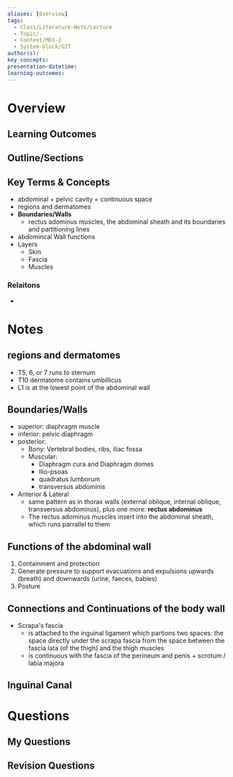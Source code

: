 ```yaml
---
aliases: [Overview]
tags:
  - Class/Literature-Note/Lecture
  - Topic/-
  - Context/MD1-2
  - System-block/GIT
author(s): 
key_concepts: 
presentation-datetime: 
learning-outcomes:
---
```



# Overview
## Learning Outcomes

## Outline/Sections

## Key Terms & Concepts

- abdominal + pelvic cavity = continuous space
- regions and dermatomes
- **Boundaries/Walls**
	- rectus adominus muscles, the abdominal sheath and its boundaries and partitioning lines
- abdomincal Wall functions
- Layers
	- Skin
	- Fascia
	- Muscles
### Relaitons
- 
# Notes
## regions and dermatomes
- T5, 6, or 7 runs to sternum
- T10 dermatome contains umbillicus 
- L1 is at the lowest point of the abdominal wall
## Boundaries/Walls
- superior: diaphragm muscle
- inferior: pelvic diaphragm
- posterior: 
	- Bony: Vertebral bodies, ribs, iliac fossa
	- Muscular: 
		- Diaphragm cura and Diaphragm domes
		- Ilio-psoas
		- quadratus lumborum
		- transversus abdominis
- Anterior & Lateral
	- same pattern as in thorax walls (external oblique, internal oblique, transversus abdominus), plus one more: **rectus abdominus**
	- The rectus adominus muscles insert into the abdominal sheath, which runs parrallel to them
## Functions of the abdominal wall
1. Containment and protection
2. Generate pressure to support evacuations and expulsions upwards (breath) and downwards (urine, faeces, babies)
3. Posture

## Connections and Continuations of the body wall
- Scrapa's fascia 
	- is attached to the inguinal ligament which partions two spaces: the space directly under the scrapa fascia from the space between the fascia lata (of the thigh) and the thigh muscles
	- is continuous with the fascia of the perineum and penis + scrotum / labia majora

## Inguinal Canal


# Questions

## My Questions
## Revision Questions




